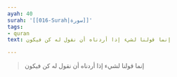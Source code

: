 ```yaml
---
ayah: 40
surah: '[[016-Surah|سورة]]'
tags:
- quran
text: إنما قولنا لشيء إذا أردناه أن نقول له كن فيكون

---
```

> إنما قولنا لشيء إذا أردناه أن نقول له كن فيكون

